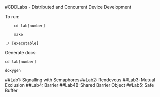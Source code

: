 #CDDLabs - Distributed and Concurrent Device Development

To run:

        cd lab[number]
        
        make
        
	./ [executable]
	
Generate docs: 

	cd lab[number]
        
	doxygen

##Lab1: Signalling with Semaphores
##Lab2: Rendevous
##Lab3: Mutual Exclusion
##Lab4: Barrier
##Lab4B: Shared Barrier Object
##Lab5: Safe Buffer
